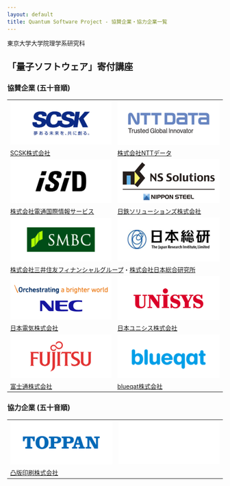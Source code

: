 ```yaml
---
layout: default
title: Quantum Software Project - 協賛企業・協力企業一覧
---
```


東京大学大学院理学系研究科
##  「量子ソフトウェア」寄付講座

### 協賛企業 (五十音順)

<table>
<tr>
  <td><a href="https://www.scsk.jp/"><div class="logo"><img alt="SCSK株式会社" src="/assets/images/scsk.jpg" width="300"/></div></a></td>
  <td><a href="https://www.nttdata.com/jp/ja/"><div class="logo"><img alt="株式会社NTTデータ" src="/assets/images/nttdata.jpg" width="300"/></div></a></td>
</tr>
<tr>
  <td><a href="https://www.scsk.jp/">SCSK株式会社</a></td>
  <td><a href="https://www.nttdata.com/jp/ja/">株式会社NTTデータ</a></td>
</tr>
<tr>
  <td><a href="https://www.isid.co.jp/"><div class="logo"><img alt="株式会社電通国際情報サービス" src="/assets/images/isid.jpg" width="300"/></div></a></td>
  <td><a href="https://www.nssol.nipponsteel.com/"><div class="logo"><img alt="日鉄ソリューションズ株式会社" src="/assets/images/nssol.jpg" width="300"/></div></a></td>
</tr>
<tr>
  <td><a href="https://www.isid.co.jp/">株式会社電通国際情報サービス</a></td>
  <td><a href="https://www.nssol.nipponsteel.com/">日鉄ソリューションズ株式会社</a></td>
</tr>
<tr>
  <td><a href="https://www.smfg.co.jp/"><div class="logo"><img alt="株式会社三井住友フィナンシャルグループ" src="/assets/images/smbc.jpg" width="300"/></div></a></td>
  <td><a href="https://www.jri.co.jp/"><div class="logo"><img alt="株式会社日本総合研究所" src="/assets/images/jri.jpg" width="300"/></div></a></td>
</tr>
<tr>
  <td colspan="2"><a href="https://www.smfg.co.jp/">株式会社三井住友フィナンシャルグループ</a>・<a href="https://www.jri.co.jp/">株式会社日本総合研究所</a></td>
</tr>
<tr>
  <td><a href="https://jpn.nec.com/"><div class="logo"><img alt="日本電気株式会社" src="/assets/images/nec.png" width="300"/></div></a></td>
  <td><a href="https://www.unisys.co.jp/"><div class="logo"><img alt="日本ユニシス株式会社" src="/assets/images/unisys.gif" width="300"/></div></a></td>
</tr>
<tr>
  <td><a href="https://jpn.nec.com/">日本電気株式会社</a></td>
  <td><a href="https://www.unisys.co.jp/">日本ユニシス株式会社</a></td>
</tr>
<tr>
  <td><a href="https://www.fujitsu.com/jp/about/resources/terms/howtolink"><div class="logo"><img alt="富士通株式会社" src="/assets/images/fujitsu.jpg" width="300"/></div></a></td>
  <td><a href="https://blueqat.com/"><div class="logo"><img alt="blueqat株式会社" src="/assets/images/bluecat.png" width="300"/></div></a></td>
</tr>
<tr>
  <td><a href="https://www.fujitsu.com/jp/about/resources/terms/howtolink">富士通株式会社</a></td>
  <td><a href="https://blueqat.com/">blueqat株式会社</a></td>
</tr>
</table>

### 協力企業 (五十音順)

<table>
<tr>
  <td><a href="https://www.toppan.co.jp/"><div class="logo"><img alt="凸版印刷株式会社" src="/assets/images/toppan.png" width="300"/></div></a></td>
  <td><div class="logo"><img src="/assets/images/null.png" width="300"/></div></td>
</tr>
<tr>
  <td><a href="https://www.toppan.co.jp/">凸版印刷株式会社 </a></td>
  <td></td>
</tr>
</table>
